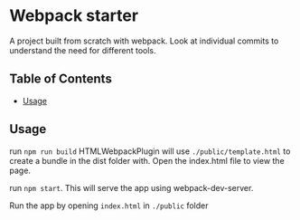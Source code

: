   # Webpack starter

A project built from scratch with webpack. Look at individual commits to understand the need for different tools.

## Table of Contents

- [Usage](#usage)

## Usage

run `npm run build` HTMLWebpackPlugin will use `./public/template.html` to create a bundle in the dist folder with. Open the index.html file to view the page.

run `npm start`. This will serve the app using webpack-dev-server.

Run the app by opening `index.html` in `./public` folder